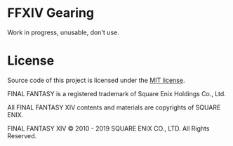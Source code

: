 # FFXIV Gearing

Work in progress, unusable, don't use.

# License

Source code of this project is licensed under the [MIT license](LICENSE.txt).

FINAL FANTASY is a registered trademark of Square Enix Holdings Co., Ltd.

All FINAL FANTASY XIV contents and materials are copyrights of SQUARE ENIX.

FINAL FANTASY XIV © 2010 - 2019 SQUARE ENIX CO., LTD. All Rights Reserved.
